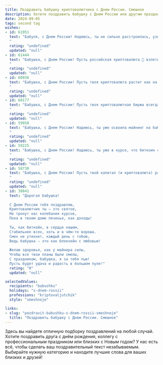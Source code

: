 ```yaml
---
title: Поздравить бабушку криптовалютчика с Днем России. Смешное
description: Хотите поздравить бабушку с Днем России или другим праздником? Наш ИИ создаст незабываемое поздравление, а вы обязательно выделитесь среди других.  
date: 2024-09-05
tags: second tag
wishes:
- id: 61951
  text: "Бабуля, с Днем России! Надеюсь, ты не сильно расстроилась, узнав, что твой любимый внук (внучка) торгует не пирожками на рынке, а криптой? 😂  Пусть биткоин взлетит, а твоя пенсия будет расти ещё быстрее! 😉
  "
  rating: "undefined"
  updated: "null"
- id: 61444
  text: "Бабушка, с Днем России! Пусть российская криптовалюта 🚀 взлетит так же высоко, как твои пирожки с вишней! 😜
  "
  rating: "undefined"
  updated: "null"
- id: 60936
  text: "Бабушка, с Днем России! Пусть твоя криптовалюта растит как на дрожжах, а курс доллара падает так стремительно, что ты успеваешь купить всю площадь Красной площади!
  "
  rating: "undefined"
  updated: "null"
- id: 60177
  text: "Бабушка, с Днем России! Пусть твоя криптовалютная биржа всегда растёт, а добыча монет приносит только радость! 👍
  "
  rating: "undefined"
  updated: "null"
- id: 59958
  text: "Бабушка, с Днем России! Надеюсь, ты уже освоила майнинг на бабушкиных грядках, а биткойн у тебя в банке с огурцами хранится! 😉
  "
  rating: "undefined"
  updated: "null"
- id: 59225
  text: "Бабушка, с Днем России! Надеюсь, ты уже в курсе, что биткоин снова пошел в рост? 😉  Пусть твоя пенсия будет стабильной, как курс криптовалюты на пике!
  "
  rating: "undefined"
  updated: "null"
- id: 58730
  text: "Бабушка, с Днем России! Пусть твой капитал (и криптовалюта) растут как на дрожжах, а жизнь будет стабильной, как биткоин в 2017! 😄
  "
  rating: "undefined"
  updated: "null"
- id: 38841
  text: "Дорогая бабушка!
  
  С Днем России тебя поздравляю,
  Криптовалютчик ты — это святое,
  Не тронут нас колебания курсов,
  Пока в твоем доме печенье, как доходы!
  
  Ты, как биткойн, в сердце нашем,
  Стабильнее всех, хоть и в чём-то вороша.
  Смех не утихнет, каждый день с тобою,
  Ведь бабушка — это как блокчейн с любовью!
  
  Желаю здоровья, как у майнера силы,
  Чтобы все твои планы были смелы,
  С праздником, бабушка, я за тебя пью!
  Пусть будет удача и радость в большом пуле!"
  rating: "0"
  updated: "null"

selectedValues:
  recipients: "babushku"
  holidays: "s-dnem-rossii"
  professions: "kriptovaljutchik"
  style: "smeshnoje"

links:
- slug: "pozdravit-babushku-s-dnem-rossii-smeshnoje"
  title: "Поздравить бабушку с Днем России. Смешное"
---
```


Здесь вы найдете отличную подборку поздравлений на любой случай. 
Хотите поздравить друга с днём рождения, коллегу с профессиональным праздником или близких с Новым годом? У нас есть всё, чтобы сделать ваш поздравительный текст незабываемым. Выбирайте нужную категорию и находите лучшие слова для ваших близких и друзей!
